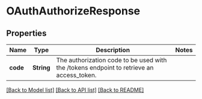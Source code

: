 # OAuthAuthorizeResponse

## Properties

Name | Type | Description | Notes
------------ | ------------- | ------------- | -------------
**code** | **String** | The authorization code to be used with the /tokens endpoint to retrieve an access_token. | 

[[Back to Model list]](./README.md#documentation-for-models) [[Back to API list]](./README.md#documentation-for-api-endpoints) [[Back to README]](./README.md)


